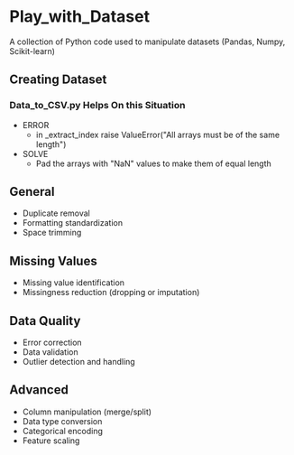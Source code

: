# Play_with_Dataset
A collection of Python code used to manipulate datasets (Pandas, Numpy, Scikit-learn)

## Creating Dataset

### Data_to_CSV.py Helps On this Situation
 - ERROR
   - in _extract_index raise ValueError("All arrays must be of the same length")
 - SOLVE
   - Pad the arrays with "NaN" values to make them of equal length

## General

 - Duplicate removal
 - Formatting standardization
 - Space trimming

## Missing Values

 - Missing value identification
 - Missingness reduction (dropping or imputation)

## Data Quality

 - Error correction
 - Data validation
 - Outlier detection and handling

## Advanced

 - Column manipulation (merge/split)
 - Data type conversion
 - Categorical encoding
 - Feature scaling
